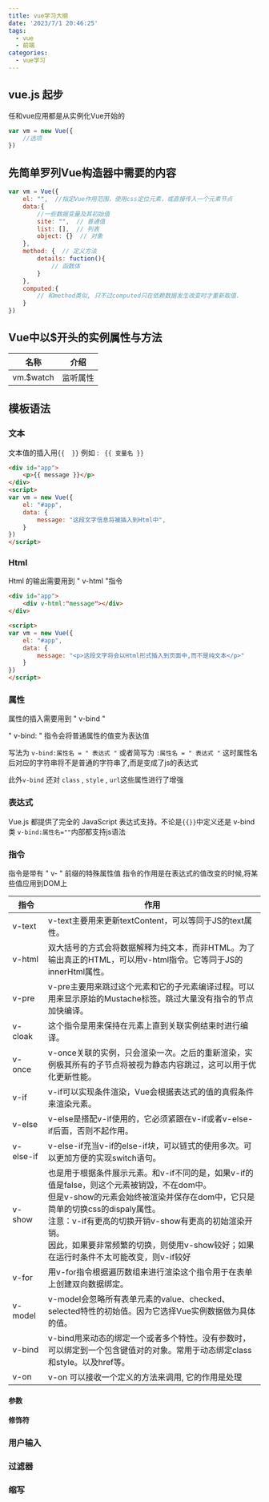 ```yaml
---
title: vue学习大纲
date: '2023/7/1 20:46:25'
tags:
  - vue
  - 前端
categories:
  - vue学习
---
```


## vue.js 起步

任和vue应用都是从实例化Vue开始的

```js
var vm = new Vue({
    //选项
})
```

## 先简单罗列Vue构造器中需要的内容

```js
var vm = Vue({
    el: "",  //指定Vue作用范围，使用css定位元素，或直接传入一个元素节点
    data:{
        //一些数据变量及其初始值
        site: "",  // 普通值
        list: [],  // 列表
        object: {}  // 对象
    },
    method: {  // 定义方法
        details: fuction(){
            // 函数体
        }
    },
    computed:{
        // 和method类似, 只不过computed只在依赖数据发生改变时才重新取值.
    }
})
```

## Vue中以$开头的实例属性与方法

| 名称        | 介绍   |
| --------- | ---- |
| vm.$watch | 监听属性 |

## 模板语法

### 文本

文本值的插入用`{{  }}` 例如 : ` {{ 变量名 }}`

```html
<div id="app">
    <p>{{ message }}</p>
</div>
<script>
var vm = new Vue({
    el: "#app",
    data: {
        message: "这段文字信息将被插入到Html中",
    }
})
</script>
```

### Html

Html 的输出需要用到 " v-html "指令

```html
<div id="app">
    <div v-html:"message"></div>
</div>

<script>
var vm = new Vue({
    el: "#app",
    data: {
        message: "<p>这段文字将会以Html形式插入到页面中,而不是纯文本</p>"
    }
})
</script>
```

### 属性

属性的插入需要用到 " v-bind "

" v-bind: " 指令会将普通属性的值变为表达值

写法为 ` v-bind:属性名 = " 表达式 " ` 或者简写为 ` :属性名 = " 表达式 " ` 这时属性名后对应的字符串将不是普通的字符串了,而是变成了js的表达式

此外`v-bind` 还对 `class` , `style` , `url`这些属性进行了增强

### 表达式

Vue.js 都提供了完全的 JavaScript 表达式支持。不论是`{{}}`中定义还是 v-bind 类 `v-bind:属性名=""`内部都支持js语法

### 指令

指令是带有 " v- " 前缀的特殊属性值
指令的作用是在表达式的值改变的时候,将某些值应用到DOM上

| 指令        | 作用                                                                                                                                                                                                      |
| --------- | ------------------------------------------------------------------------------------------------------------------------------------------------------------------------------------------------------- |
| v-text    | v-text主要用来更新textContent，可以等同于JS的text属性。                                                                                                                                                                 |
| v-html    | 双大括号的方式会将数据解释为纯文本，而非HTML。为了输出真正的HTML，可以用v-html指令。它等同于JS的innerHtml属性。                                                                                                                                    |
| v-pre     | v-pre主要用来跳过这个元素和它的子元素编译过程。可以用来显示原始的Mustache标签。跳过大量没有指令的节点加快编译。                                                                                                                                          |
| v-cloak   | 这个指令是用来保持在元素上直到关联实例结束时进行编译。                                                                                                                                                                             |
| v-once    | v-once关联的实例，只会渲染一次。之后的重新渲染，实例极其所有的子节点将被视为静态内容跳过，这可以用于优化更新性能。                                                                                                                                            |
| v-if      | v-if可以实现条件渲染，Vue会根据表达式的值的真假条件来渲染元素。                                                                                                                                                                     |
| v-else    | v-else是搭配v-if使用的，它必须紧跟在v-if或者v-else-if后面，否则不起作用。                                                                                                                                                        |
| v-else-if | v-else-if充当v-if的else-if块，可以链式的使用多次。可以更加方便的实现switch语句。                                                                                                                                                   |
| v-show    | 也是用于根据条件展示元素。和v-if不同的是，如果v-if的值是false，则这个元素被销毁，不在dom中。<br/> 但是v-show的元素会始终被渲染并保存在dom中，它只是简单的切换css的dispaly属性。<br/> 注意：v-if有更高的切换开销v-show有更高的初始渲染开销。<br/>因此，如果要非常频繁的切换，则使用v-show较好；如果在运行时条件不太可能改变，则v-if较好 |
| v-for     | 用v-for指令根据遍历数组来进行渲染这个指令用于在表单上创建双向数据绑定。                                                                                                                                                                  |
| v-model   | v-model会忽略所有表单元素的value、checked、selected特性的初始值。因为它选择Vue实例数据做为具体的值。                                                                                                                                       |
| v-bind    | v-bind用来动态的绑定一个或者多个特性。没有参数时，可以绑定到一个包含键值对的对象。常用于动态绑定class和style。以及href等。                                                                                                                                 |
| v-on      | v-on 可以接收一个定义的方法来调用, 它的作用是处理                                                                                                                                                                            |

#### 参数

#### 修饰符

### 用户输入

### 过滤器

### 缩写

```

```